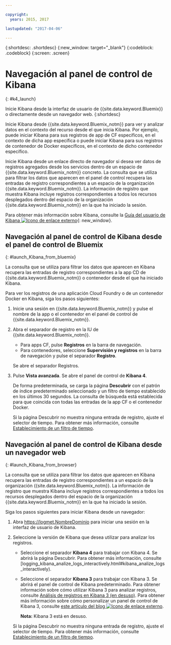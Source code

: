 ```yaml
---

copyright:
  years: 2015, 2017

lastupdated: "2017-04-06"

---
```



{:shortdesc: .shortdesc}
{:new_window: target="_blank"}
{:codeblock: .codeblock}
{:screen: .screen}


# Navegación al panel de control de Kibana
{: #k4_launch}

Inicie Kibana desde la interfaz de usuario de {{site.data.keyword.Bluemix}} o directamente desde un navegador web. {:shortdesc}

Inicie Kibana desde {{site.data.keyword.Bluemix_notm}} para ver y analizar datos en el contexto del recurso desde el que inicia Kibana. Por ejemplo, puede iniciar Kibana para sus registros de app de CF específicos, en el contexto de dicha app específica o puede iniciar Kibana para sus registros de contenedor de Docker específicos, en el contexto de dicho contenedor específico.  
    
Inicie Kibana desde un enlace directo de navegador si desea ver datos de registros agregados desde los servicios dentro de un espacio de {{site.data.keyword.Bluemix_notm}} concreto. La consulta que se utiliza para filtrar los datos que aparecen en el panel de control recupera las entradas de registro correspondientes a un espacio de la organización {{site.data.keyword.Bluemix_notm}}. La información de registro que muestra Kibana incluye registros correspondientes a todos los recursos desplegados dentro del espacio de la organización {{site.data.keyword.Bluemix_notm}} en la que ha iniciado la sesión. 

Para obtener más información sobre Kibana, consulte la [Guía del usuario de Kibana ![Icono de enlace externo](../../../icons/launch-glyph.svg "Icono de enlace externo")](https://www.elastic.co/guide/en/kibana/4.1/index.html){: new_window}.
    

##  Navegación al panel de control de Kibana desde el panel de control de Bluemix
{: #launch_Kibana_from_bluemix}

La consulta que se utiliza para filtrar los datos que aparecen en Kibana recupera las entradas de registro correspondientes a la app CD de {{site.data.keyword.Bluemix_notm}} o contenedor desde el que ha iniciado Kibana. 

Para ver los registros de una aplicación Cloud Foundry o de un contenedor Docker en Kibana, siga los pasos siguientes:

1. Inicie una sesión en {{site.data.keyword.Bluemix_notm}} y pulse el nombre de la app o el contenedor en el panel de control de {{site.data.keyword.Bluemix_notm}}. 
    
2. Abra el separador de registro en la IU de {{site.data.keyword.Bluemix_notm}}.

    * Para apps CF, pulse **Registros** en la barra de navegación. 
    * Para contenedores, seleccione **Supervisión y registros** en la barra de navegación y pulse el separador **Registro**. 
    
    Se abre el separador Registros. 
    
3. Pulse **Vista avanzada**. Se abre el panel de control de **Kibana 4**.

    De forma predeterminada, se carga la página **Descubrir** con el patrón de índice predeterminado seleccionado y un filtro de tiempo establecido en los últimos 30 segundos. La consulta de búsqueda está establecida para que coincida con todas las entradas de la app CF o el contenedor Docker.

    Si la página Descubrir no muestra ninguna entrada de registro, ajuste el selector de tiempo. Para obtener más información, consulte [Establecimiento de un filtro de tiempo](logging_kibana_set_time_filter.html#set_time_filter).


##  Navegación al panel de control de Kibana desde un navegador web
{: #launch_Kibana_from_browser}

La consulta que se utiliza para filtrar los datos que aparecen en Kibana recupera las entradas de registro correspondientes a un espacio de la organización {{site.data.keyword.Bluemix_notm}}. La información de registro que muestra Kibana incluye registros correspondientes a todos los recursos desplegados dentro del espacio de la organización {{site.data.keyword.Bluemix_notm}} en la que ha iniciado la sesión.

Siga los pasos siguientes para iniciar Kibana desde un navegador:

1. Abra [https://logmet.<span class="keyword" data-hd-keyref="DomainName">NombreDominio</span>](https://logmet.{DomainName}) para iniciar una sesión en la interfaz de usuario de Kibana.

2. Seleccione la versión de Kibana que desea utilizar para analizar los registros.
    * Seleccione el separador **Kibana 4** para trabajar con Kibana 4. Se abrirá la página Descubrir. Para obtener más información, consulte [logging_kibana_analize_logs_interactively.html#kibana_analize_logs_interactively).
    * Seleccione el separador **Kibana 3** para trabajar con Kibana 3. Se abrirá el panel de control de Kibana predeterminado. Para obtener información sobre cómo utilizar Kibana 3 para analizar registros, consulte [Análisis de registros en Kibana 3 (en desuso)](../logging_view_kibana3.html#analyzing_logs_Kibana3). Para obtener más información sobre cómo personalizar un panel de control de Kibana 3, consulte [este artículo del blog ![Icono de enlace externo](../../../icons/launch-glyph.svg "Icono de enlace externo")](https://www.ibm.com/blogs/bluemix/2015/09/creating-custom-kibana-dashboard-in-bluemix/). 
     
        **Nota:** Kibana 3 está en desuso.

    Si la página Descubrir no muestra ninguna entrada de registro, ajuste el selector de tiempo. Para obtener más información, consulte [Establecimiento de un filtro de tiempo](logging_kibana_set_time_filter.html#set_time_filter).


